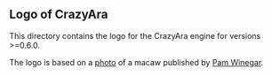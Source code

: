 ## Logo of CrazyAra

This directory contains the logo for the CrazyAra engine for versions >=0.6.0.

The logo is based on a [photo](https://naturetime.wordpress.com/2013/10/04/colorful-parrots/scarlet-macaw/) of a macaw published by [Pam Winegar](https://naturetime.wordpress.com/about/).
